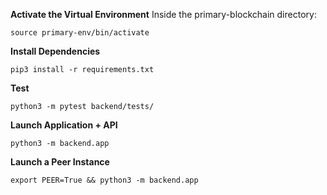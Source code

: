 **Activate the Virtual Environment**
Inside the primary-blockchain directory:
```
source primary-env/bin/activate
```
**Install Dependencies**
```
pip3 install -r requirements.txt
```
**Test**
```
python3 -m pytest backend/tests/
```
**Launch Application + API**
```
python3 -m backend.app
```
**Launch a Peer Instance**
```
export PEER=True && python3 -m backend.app
```
